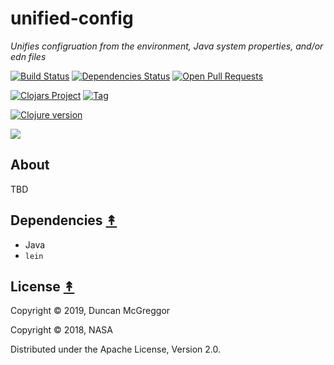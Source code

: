 # unified-config

*Unifies configruation from the environment, Java system properties, and/or edn files*

[![Build Status][travis-badge]][travis]
[![Dependencies Status][deps-badge]][travis]
[![Open Pull Requests][prs-badge]][prs]

[![Clojars Project][clojars-badge]][clojars]
[![Tag][tag-badge]][tag]

[![Clojure version][clojure-v]](project.clj)

[![][logo]][logo]


## About

TBD


## Dependencies [&#x219F;](#contents)

* Java
* `lein`


## License [&#x219F;](#contents)

Copyright © 2019, Duncan McGreggor

Copyright © 2018, NASA

Distributed under the Apache License, Version 2.0.


<!-- Named page links below: /-->

[logo]: https://avatars3.githubusercontent.com/u/18177940?s=200&v=4
[travis]: https://travis-ci.org/clojusc/unified-config
[travis-badge]: https://travis-ci.org/clojusc/unified-config.png?branch=master
[deps-badge]: https://img.shields.io/badge/deps%20check-passing-brightgreen.svg
[tag-badge]: https://img.shields.io/github/tag/clojusc/unified-config.svg
[tag]: https://github.com/clojusc/unified-config/tags
[clojure-v]: https://img.shields.io/badge/clojure-1.9.0-blue.svg
[clojars]: https://clojars.org/gov.nasa.earthdata/unified-config
[clojars-badge]: https://img.shields.io/clojars/v/gov.nasa.earthdata/unified-config.svg
[security-scan-badge]: https://img.shields.io/badge/nvd%2Fsecurity%20scan-passing-brightgreen.svg
[prs]: https://github.com/pulls?utf8=%E2%9C%93&q=is%3Aopen+is%3Apr+org%3Aclojusc%3Afalse+
[prs-badge]: https://img.shields.io/badge/Open%20PRs-org-yellow.svg
